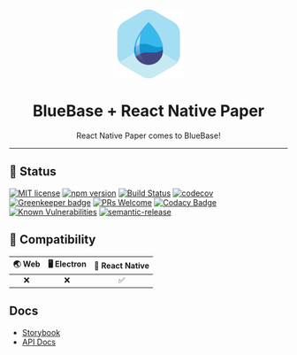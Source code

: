 <div align="center">
	<img width=125 height=125 src="assets/common/logo.png">
  <h1>
		BlueBase + React Native Paper
	</h1>
  <p>React Native Paper comes to BlueBase!</p>
</div>

<hr />

## 🎊 Status

[![MIT license](https://img.shields.io/badge/license-MIT-brightgreen.svg)](http://opensource.org/licenses/MIT)
[![npm version](https://img.shields.io/npm/v/@bluebase/plugin-react-native-paper.svg?style=flat)](https://npmjs.org/package/@bluebase/plugin-react-native-paper "View this project on npm")
[![Build Status](https://travis-ci.com/BlueBaseJS/plugin-react-native-paper.svg?branch=master)](https://travis-ci.com/BlueBaseJS/plugin-react-native-paper)
[![codecov](https://codecov.io/gh/BlueBaseJS/plugin-react-native-paper/branch/master/graph/badge.svg)](https://codecov.io/gh/BlueBaseJS/plugin-react-native-paper)
[![Greenkeeper badge](https://badges.greenkeeper.io/BlueBaseJS/plugin-react-native-paper.svg)](https://greenkeeper.io/) [![PRs Welcome](https://img.shields.io/badge/PRs-welcome-brightgreen.svg)](https://github.com/BlueBaseJS/plugin-react-native-paper/blob/master/CONTRIBUTING.md)
[![Codacy Badge](https://api.codacy.com/project/badge/Grade/3c79162871414b6aa7c15d1a423adeca)](https://www.codacy.com/app/BlueBaseJS/plugin-react-native-paper?utm_source=github.com&amp;utm_medium=referral&amp;utm_content=BlueBaseJS/plugin-react-native-paper&amp;utm_campaign=Badge_Grade)
[![Known Vulnerabilities](https://snyk.io/test/github/BlueBaseJS/plugin-react-native-paper/badge.svg)](https://snyk.io/test/github/BlueBaseJS/plugin-react-native-paper)
[![semantic-release](https://img.shields.io/badge/%20%20%F0%9F%93%A6%F0%9F%9A%80-semantic--release-e10079.svg)](https://github.com/semantic-release/semantic-release)

## 🤝 Compatibility

| 🌏 Web | 🖥 Electron | 📱 React Native |
| :---: | :--------: | :------------: |
|❌|❌|✅|

## Docs

- [Storybook](https://BlueBaseJS.github.io/plugin-react-native-paper/storybook/)
- [API Docs](https://BlueBaseJS.github.io/plugin-react-native-paper/)